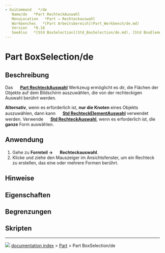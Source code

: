 ```yaml
---
- GuiCommand   */de
   Name/de   *Part RechteckAuswahl
   MenuLocation   *Part → Rechteckauswahl
   Workbenches   *[Part Arbeitsbereich](Part_Workbench/de.md)
   Version   *0.18
   SeeAlso   *[Std BoxSelection](Std_BoxSelection/de.md), [Std BoxElementSelection](Std_BoxElementSelection/de.md), [Std SelectAll](Std_SelectAll/de.md)
---
```


# Part BoxSelection/de

## Beschreibung

Das **<img src="images/Part_BoxSelection.svg" width=16px> [Part RechteckAuswahl](Part_BoxSelection/de.md)** Werkzeug ermöglicht es dir, die Flächen der Objekte auf dem Bildschirm auszuwählen, die von der rechteckigen Auswahl berührt werden.

**Alternativ**, wenn es erforderlich ist, **nur die Knoten** eines Objekts auszuwählen, dann kann **<img src="images/Std_BoxElementSelection.svg" width=16px> [Std RechteckElementAuswahl](Std_BoxElementSelection/de.md)** verwendet werden. Verwende **<img src="images/Std_BoxSelection.svg" width=16px> [Std RechteckAuswahl](Std_BoxSelection/de.md)**, wenn es erforderlich ist, die **ganze** Form auswählen.

## Anwendung

1.  Gehe zu **Formteil → <img src="images/Part_BoxSelection.svg" width=16px> Rechteckauswahl**.
2.  Klicke und ziehe den Mauszeiger im Ansichtsfenster, um ein Rechteck zu erstellen, das eine oder mehrere Formen berührt.

## Hinweise

## Eigenschaften

## Begrenzungen

## Skripten



---
![](images/Right_arrow.png) [documentation index](../README.md) > [Part](Part_Workbench.md) > Part BoxSelection/de
